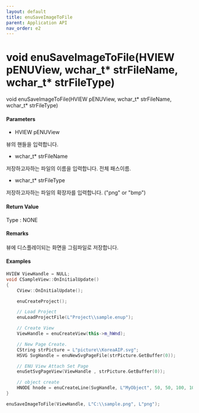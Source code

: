 ```yaml
---
layout: default
title: enuSaveImageToFile
parent: Application API
nav_order: e2
---
```

# void enuSaveImageToFile\(HVIEW pENUView, wchar\_t\* strFileName, wchar\_t\* strFileType\)

void enuSaveImageToFile\(HVIEW pENUView, wchar\_t\* strFileName, wchar\_t\* strFileType\)

#### Parameters

* HVIEW pENUView

뷰의 핸들을 입력합니다.

* wchar\_t\* strFileName

저장하고자하는 파일의 이름을 입력합니다. 전체 패스이름.

* wchar\_t\* strFileType

저장하고자하는 파일의 확장자를 입력합니다. \("png" or "bmp"\)

#### Return Value

Type : NONE

#### Remarks

뷰에 디스플레이되는 화면을 그림파일로 저장합니다.

#### Examples

```cpp
HVIEW ViewHandle = NULL; 
void CSampleView::OnInitialUpdate() 
{ 
    CView::OnInitialUpdate(); 

    enuCreateProject(); 

    // Load Project
    enuLoadProjectFile(L"Project\\sample.enup"); 

    // Create View
    ViewHandle = enuCreateView(this->m_hWnd); 

    // New Page Create. 
    CString strPicture = L"picture\\KoreaAIP.svg"; 
    HSVG SvgHandle = enuNewSvgPageFile(strPicture.GetBuffer(0)); 

    // ENU View Attach Set Page 
    enuSetSvgPageView(ViewHandle , strPicture.GetBuffer(0)); 

    // object create
    HNODE hnode = enuCreateLine(SvgHandle, L"MyObject", 50, 50, 100, 100, 0, 0);
}

enuSaveImageToFile(ViewHandle, L"C:\\sample.png", L"png");
```



